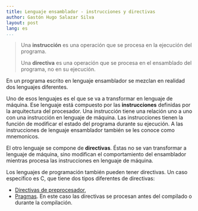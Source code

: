 ```yaml
---
title: Lenguaje ensamblador - instrucciones y directivas
author: Gastón Hugo Salazar Silva
layout: post
lang: es
...
```


> Una **instrucción** es una operación que se procesa en la ejecución del
> programa.
>
> Una **directiva** es una operación que se procesa en el ensamblado del
> programa, no en su ejecución.

En un programa escrito en lenguaje ensamblador se mezclan en realidad dos
lenguajes diferentes.

Uno de esos lenguajes es el que se va a transformar en lenguaje de máquina. Ese
lenguaje está compuesto por las **instrucciones** definidas por la arquitectura
del procesador. Una instrucción tiene una relación uno a uno con una instrucción
en lenguaje de máquina. Las instrucciones tienen la función de modificar el
estado del programa durante su ejecución. A las instrucciones de lenguaje
ensamblador también se les conoce como mnemonicos.

El otro lenguaje se compone de **directivas**. Éstas no se van transformar a
lenguaje de máquina, sino modifican el comportamiento del ensamblador mientras
procesa las instrucciones en lenguaje de máquina.

Los lenguajes de programación también pueden tener directivas. Un caso
específico es C, que tiene dos tipos diferentes de directivas:
  * [Directivas de preprocesador](https://docs.microsoft.com/es-es/cpp/preprocessor/preprocessor-directives?view=msvc-160#:~:text=Las%20directivas%20de%20preprocesador%2C%20como,en%20diferentes%20entornos%20de%20ejecuci%C3%B3n.&text=Las%20directivas%20del%20archivo%20de,preprocesador%20que%20realice%20acciones%20espec%C3%ADficas.),
  * [Pragmas](https://www.tutorialspoint.com/hashpragma-directive-in-c-cplusplus).
En este caso las directivas se procesan antes del compilado o durante la
compilación.



